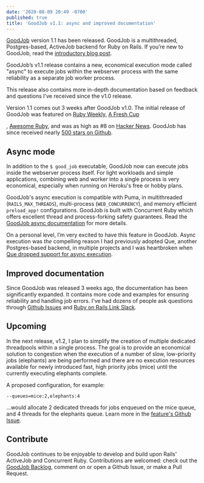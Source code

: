 ```yaml
---
date: '2020-08-09 20:49 -0700'
published: true
title: 'GoodJob v1.1: async and improved documentation'
---
```

[GoodJob](https://github.com/bensheldon/good_job) version 1.1 has been released. GoodJob is a multithreaded, Postgres-based, ActiveJob backend for Ruby on Rails. If you’re new to GoodJob, read the [introductory blog post](https://island94.org/2020/07/introducing-goodjob-1-0).

GoodJob’s v1.1 release contains a new, economical execution mode called "async" to execute jobs within the webserver process with the same reliability as a separate job worker process. 

This release also contains more in-depth documentation based on feedback and questions I've received since the v1.0 release. 

Version 1.1 comes out 3 weeks after GoodJob v1.0. The initial release of GoodJob was featured on [Ruby Weekly](https://rubyweekly.com/issues/511), [A Fresh Cup](https://web.archive.org/web/20200810221115/https://afreshcup.com/home/2020/07/30/double-shot-2651)

, [Awesome Ruby](https://ruby.libhunt.com/newsletter/219), and was as high as #8 on [Hacker News](https://news.ycombinator.com/item?id=23928891). GoodJob has since received nearly [500 stars on Github](https://github.com/bensheldon/good_job). 

## Async mode
In addition to the `$ good_job` executable, GoodJob now can execute jobs inside the webserver process itself. For light workloads and simple applications, combining web and worker into a single process is very economical, especially when running on Heroku's free or hobby plans. 

GoodJob's async execution is compatible with Puma, in multithreaded (`RAILS_MAX_THREADS`), multi-process (`WEB_CONCURRENCY`), and memory efficient `preload_app!` configurations. GoodJob is built with Concurrent Ruby which offers excellent thread and process-forking safety guarantees. Read the [GoodJob async documentation](https://github.com/bensheldon/good_job#executing-jobs-async--in-process) for more details. 

On a personal level, I’m very excited to have this feature in GoodJob. Async execution was _the_ compelling reason I had previously adopted Que, another Postgres-based backend, in multiple projects and I was heartbroken when [Que dropped support for async execution](https://github.com/que-rb/que/issues/238#issuecomment-480648845).

## Improved documentation
Since GoodJob was released 3 weeks ago, the documentation has been significantly expanded. It contains more code and examples for ensuring reliability and handling job errors. I've had dozens of people ask questions through [Github Issues](https://github.com/bensheldon/good_job/issues) and [Ruby on Rails Link Slack](https://www.rubyonrails.link).

## Upcoming
In the next release, v1.2, I plan to simplify the creation of multiple dedicated threadpools within a single process. The goal is to provide an economical solution to congestion when the execution of a number of slow, low-priority jobs (elephants) are being performed and there are no execution resources available for newly introduced fast, high priority jobs (mice) until the currently executing elephants complete. 

A proposed configuration, for example:

`--queues=mice:2,elephants:4`

...would allocate 2 dedicated threads for jobs enqueued on the mice queue, and 4 threads for the elephants queue. Learn more in the [feature's Github Issue](https://github.com/bensheldon/good_job/issues/45).

## Contribute
GoodJob continues to be enjoyable to develop and build upon Rails' ActiveJob and Concurrent Ruby. Contributions are welcomed: check out the [GoodJob Backlog](https://github.com/bensheldon/good_job/projects/1), comment on or open a Github Issue, or make a Pull Request. 